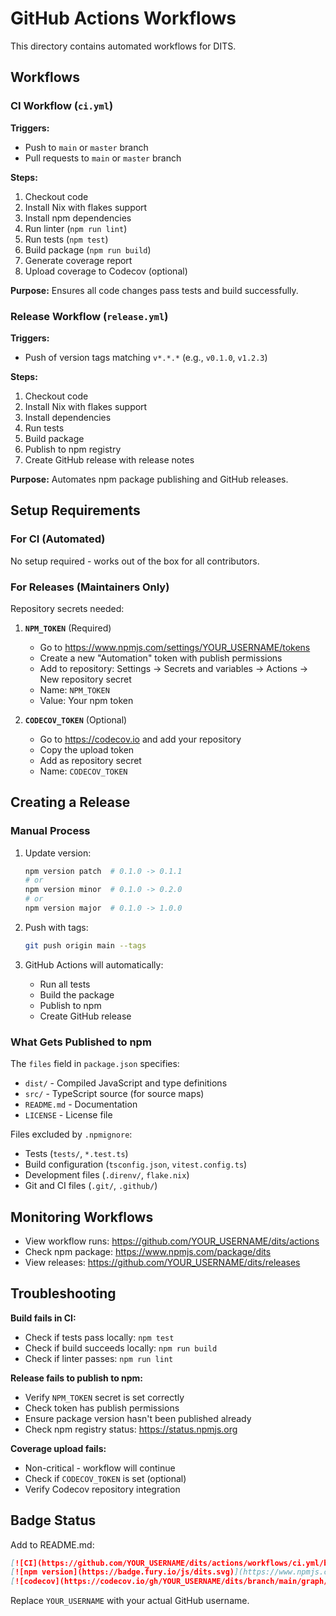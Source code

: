 # GitHub Actions Workflows

This directory contains automated workflows for DITS.

## Workflows

### CI Workflow (`ci.yml`)

**Triggers:**
- Push to `main` or `master` branch
- Pull requests to `main` or `master` branch

**Steps:**
1. Checkout code
2. Install Nix with flakes support
3. Install npm dependencies
4. Run linter (`npm run lint`)
5. Run tests (`npm test`)
6. Build package (`npm run build`)
7. Generate coverage report
8. Upload coverage to Codecov (optional)

**Purpose:** Ensures all code changes pass tests and build successfully.

### Release Workflow (`release.yml`)

**Triggers:**
- Push of version tags matching `v*.*.*` (e.g., `v0.1.0`, `v1.2.3`)

**Steps:**
1. Checkout code
2. Install Nix with flakes support
3. Install dependencies
4. Run tests
5. Build package
6. Publish to npm registry
7. Create GitHub release with release notes

**Purpose:** Automates npm package publishing and GitHub releases.

## Setup Requirements

### For CI (Automated)

No setup required - works out of the box for all contributors.

### For Releases (Maintainers Only)

Repository secrets needed:

1. **`NPM_TOKEN`** (Required)
   - Go to https://www.npmjs.com/settings/YOUR_USERNAME/tokens
   - Create a new "Automation" token with publish permissions
   - Add to repository: Settings → Secrets and variables → Actions → New repository secret
   - Name: `NPM_TOKEN`
   - Value: Your npm token

2. **`CODECOV_TOKEN`** (Optional)
   - Go to https://codecov.io and add your repository
   - Copy the upload token
   - Add as repository secret
   - Name: `CODECOV_TOKEN`

## Creating a Release

### Manual Process

1. Update version:
   ```bash
   npm version patch  # 0.1.0 -> 0.1.1
   # or
   npm version minor  # 0.1.0 -> 0.2.0
   # or
   npm version major  # 0.1.0 -> 1.0.0
   ```

2. Push with tags:
   ```bash
   git push origin main --tags
   ```

3. GitHub Actions will automatically:
   - Run all tests
   - Build the package
   - Publish to npm
   - Create GitHub release

### What Gets Published to npm

The `files` field in `package.json` specifies:
- `dist/` - Compiled JavaScript and type definitions
- `src/` - TypeScript source (for source maps)
- `README.md` - Documentation
- `LICENSE` - License file

Files excluded by `.npmignore`:
- Tests (`tests/`, `*.test.ts`)
- Build configuration (`tsconfig.json`, `vitest.config.ts`)
- Development files (`.direnv/`, `flake.nix`)
- Git and CI files (`.git/`, `.github/`)

## Monitoring Workflows

- View workflow runs: https://github.com/YOUR_USERNAME/dits/actions
- Check npm package: https://www.npmjs.com/package/dits
- View releases: https://github.com/YOUR_USERNAME/dits/releases

## Troubleshooting

**Build fails in CI:**
- Check if tests pass locally: `npm test`
- Check if build succeeds locally: `npm run build`
- Check if linter passes: `npm run lint`

**Release fails to publish to npm:**
- Verify `NPM_TOKEN` secret is set correctly
- Check token has publish permissions
- Ensure package version hasn't been published already
- Check npm registry status: https://status.npmjs.org

**Coverage upload fails:**
- Non-critical - workflow will continue
- Check if `CODECOV_TOKEN` is set (optional)
- Verify Codecov repository integration

## Badge Status

Add to README.md:

```markdown
[![CI](https://github.com/YOUR_USERNAME/dits/actions/workflows/ci.yml/badge.svg)](https://github.com/YOUR_USERNAME/dits/actions/workflows/ci.yml)
[![npm version](https://badge.fury.io/js/dits.svg)](https://www.npmjs.com/package/dits)
[![codecov](https://codecov.io/gh/YOUR_USERNAME/dits/branch/main/graph/badge.svg)](https://codecov.io/gh/YOUR_USERNAME/dits)
```

Replace `YOUR_USERNAME` with your actual GitHub username.
